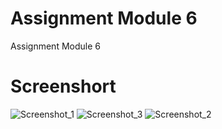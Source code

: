 # Assignment Module 6

Assignment Module 6

# Screenshort

![Screenshot_1](https://github.com/iamazmarul/myfirst_flutter_app/assets/55909678/02a121b7-3172-4cd7-8cae-2d82c299f6db)
![Screenshot_3](https://github.com/iamazmarul/myfirst_flutter_app/assets/55909678/5b97e787-b812-4b48-933e-389ced0b5040)
![Screenshot_2](https://github.com/iamazmarul/myfirst_flutter_app/assets/55909678/758ad086-1ccc-4d66-a4c4-fb4cfa4c3778)
